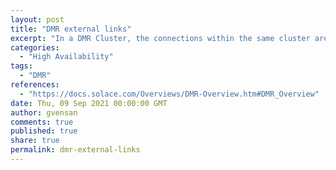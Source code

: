 ```yaml
---
layout: post
title: "DMR external links"
excerpt: "In a DMR Cluster, the connections within the same cluster are called internal links. DMR external links are used between internally-meshed DMR clusters."
categories:
  - "High Availability"
tags:
  - "DMR"
references:
  - "https://docs.solace.com/Overviews/DMR-Overview.htm#DMR_Overview"
date: Thu, 09 Sep 2021 00:00:00 GMT
author: gvensan
comments: true
published: true
share: true
permalink: dmr-external-links
---
```

